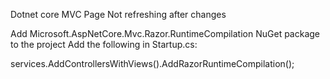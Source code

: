 Dotnet core MVC Page Not refreshing after changes

Add Microsoft.AspNetCore.Mvc.Razor.RuntimeCompilation NuGet package to the project
Add the following in Startup.cs:

services.AddControllersWithViews().AddRazorRuntimeCompilation();